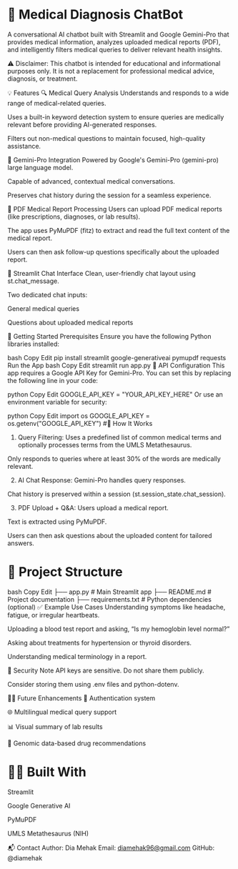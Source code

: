 # 🧠 Medical Diagnosis ChatBot
A conversational AI chatbot built with Streamlit and Google Gemini-Pro that provides medical information, analyzes uploaded medical reports (PDF), and intelligently filters medical queries to deliver relevant health insights.

⚠️ Disclaimer: This chatbot is intended for educational and informational purposes only. It is not a replacement for professional medical advice, diagnosis, or treatment.

💡 Features
🔍 Medical Query Analysis
Understands and responds to a wide range of medical-related queries.

Uses a built-in keyword detection system to ensure queries are medically relevant before providing AI-generated responses.

Filters out non-medical questions to maintain focused, high-quality assistance.

🤖 Gemini-Pro Integration
Powered by Google's Gemini-Pro (gemini-pro) large language model.

Capable of advanced, contextual medical conversations.

Preserves chat history during the session for a seamless experience.

📄 PDF Medical Report Processing
Users can upload PDF medical reports (like prescriptions, diagnoses, or lab results).

The app uses PyMuPDF (fitz) to extract and read the full text content of the medical report.

Users can then ask follow-up questions specifically about the uploaded report.

💬 Streamlit Chat Interface
Clean, user-friendly chat layout using st.chat_message.

Two dedicated chat inputs:

General medical queries

Questions about uploaded medical reports

🚀 Getting Started
Prerequisites
Ensure you have the following Python libraries installed:

bash
Copy
Edit
pip install streamlit google-generativeai pymupdf requests
Run the App
bash
Copy
Edit
streamlit run app.py
🔑 API Configuration
This app requires a Google API Key for Gemini-Pro. You can set this by replacing the following line in your code:

python
Copy
Edit
GOOGLE_API_KEY = "YOUR_API_KEY_HERE"
Or use an environment variable for security:

python
Copy
Edit
import os
GOOGLE_API_KEY = os.getenv("GOOGLE_API_KEY")
#🧠 How It Works
1. Query Filtering:
Uses a predefined list of common medical terms and optionally processes terms from the UMLS Metathesaurus.

Only responds to queries where at least 30% of the words are medically relevant.

2. AI Chat Response:
Gemini-Pro handles query responses.

Chat history is preserved within a session (st.session_state.chat_session).

3. PDF Upload + Q&A:
Users upload a medical report.

Text is extracted using PyMuPDF.

Users can then ask questions about the uploaded content for tailored answers.

# 📁 Project Structure
bash
Copy
Edit
├── app.py                  # Main Streamlit app
├── README.md               # Project documentation
├── requirements.txt        # Python dependencies (optional)
✅ Example Use Cases
Understanding symptoms like headache, fatigue, or irregular heartbeats.

Uploading a blood test report and asking, “Is my hemoglobin level normal?”

Asking about treatments for hypertension or thyroid disorders.

Understanding medical terminology in a report.

🔐 Security Note
API keys are sensitive. Do not share them publicly.

Consider storing them using .env files and python-dotenv.

🙋‍♀️ Future Enhancements
🔐 Authentication system

🌐 Multilingual medical query support

📊 Visual summary of lab results

🧬 Genomic data-based drug recommendations

# 👩‍⚕️ Built With
Streamlit

Google Generative AI

PyMuPDF

UMLS Metathesaurus (NIH)

📬 Contact
Author: Dia Mehak
Email: diamehak96@gmail.com
GitHub: @diamehak

